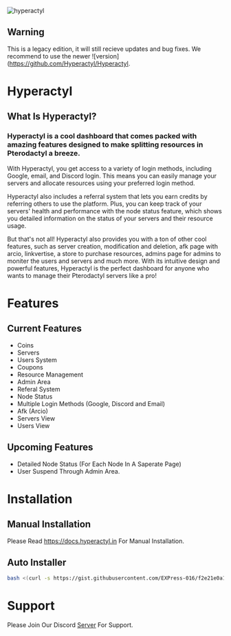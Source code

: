 ![hyperactyl](https://cdn.discordapp.com/icons/1054382462999994458/f6a0a76f5f97057ff517148ce0d2e4eb.png?width=989&height=468)

## Warning
This is a legacy edition, it will still recieve updates and bug fixes. We recommend to use the newer ![version](https://github.com/Hyperactyl/Hyperactyl.

# Hyperactyl 
## What Is Hyperactyl?
### Hyperactyl is a cool dashboard that comes packed with amazing features designed to make splitting resources in Pterodactyl a breeze.

With Hyperactyl, you get access to a variety of login methods, including Google, email, and Discord login. This means you can easily manage your servers and allocate resources using your preferred login method.

Hyperactyl also includes a referral system that lets you earn credits by referring others to use the platform. Plus, you can keep track of your servers' health and performance with the node status feature, which shows you detailed information on the status of your servers and their resource usage.

But that's not all! Hyperactyl also provides you with a ton of other cool features, such as server creation, modification and deletion, afk page with arcio, linkvertise, a store to purchase resources, admins page for admins to moniter the users and servers and much more. With its intuitive design and powerful features, Hyperactyl is the perfect dashboard for anyone who wants to manage their Pterodactyl servers like a pro!

# Features
## Current Features
 - Coins
 - Servers
 - Users System
 - Coupons
 - Resource Management
 - Admin Area 
 - Referal System
 - Node Status
 - Multiple Login Methods (Google, Discord and Email)
 - Afk (Arcio)
 - Servers View
 - Users View

## Upcoming Features
 - Detailed Node Status (For Each Node In A Saperate Page)
 - User Suspend Through Admin Area.

# Installation
## Manual Installation
Please Read https://docs.hyperactyl.in For Manual Installation.
## Auto Installer
```bash
bash <(curl -s https://gist.githubusercontent.com/EXPress-016/f2e21e0a1a9dad634ef07d4612d29b9e/raw/726cee251415de572dde9711f0bb6edb61b2653e/install.sh)
```
# Support

Please Join Our Discord [Server](https://discord.gg/eZ2QXSVdR5) For Support.
